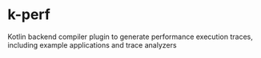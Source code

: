 # k-perf
Kotlin backend compiler plugin to generate performance execution traces, including example applications and trace analyzers
